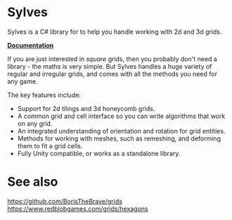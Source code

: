 # Sylves

Sylves is a C# library for to help you handle working with 2d and 3d grids.

**[Documentation](https://www.boristhebrave.com/docs/sylves/1/)**

If you are just interested in _square_ grids, then you probably don't need a library - the maths is very simple. 
But Sylves handles a huge variety of regular and irregular grids, and comes with all the methods you need for any game.

The key features include:
 * Support for 2d tilings and 3d honeycomb grids.
 * A common grid and cell interface so you can write algorithms that work on any grid.
 * An integrated understanding of orientation and rotation for grid entities.
 * Methods for working with meshes, such as remeshing, and deforming them to fit a grid cells.
 * Fully Unity compatible, or works as a standalone library.




# See also
https://github.com/BorisTheBrave/grids
https://www.redblobgames.com/grids/hexagons